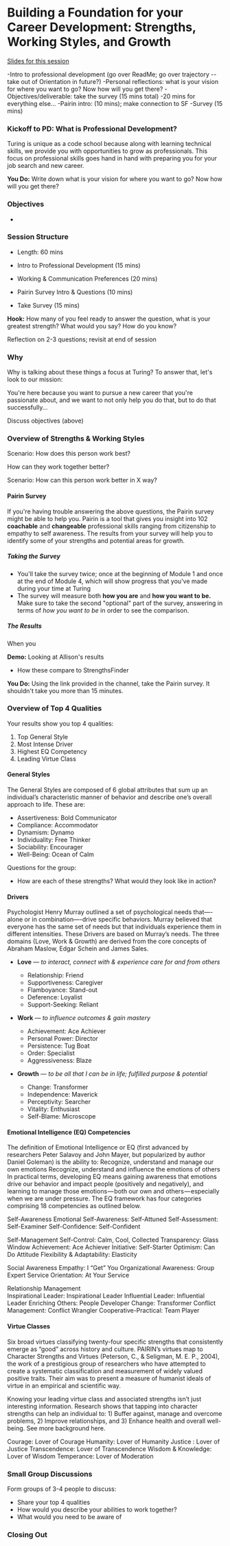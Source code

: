 # Building a Foundation for your Career Development: Strengths, Working Styles, and Growth

[Slides for this session](https://docs.google.com/presentation/d/1JBeeABFkMvWjbXZDDxiOaW9iFHIhzQT2C-UxIEaQAvs/edit?usp=sharing)

-Intro to professional development (go over ReadMe; go over trajectory -- take out of Orientation in future?)
-Personal reflections: what is your vision for where you want to go? Now how will you get there?
-Objectives/deliverable: take the survey (15 mins total)
-20 mins for everything else...
-Pairin intro: (10 mins); make connection to SF
-Survey (15 mins)

### Kickoff to PD: What is Professional Development?
Turing is unique as a code school because along with learning technical skills, we provide you with opportunities to grow as professionals. This focus on professional skills goes hand in hand with preparing you for your job search and new career. 

**You Do:** Write down what is your vision for where you want to go? Now how will you get there?

### Objectives
* 

### Session Structure
* Length: 60 mins

* Intro to Professional Development (15 mins)
* Working & Communication Preferences (20 mins)
* Pairin Survey Intro & Questions (10 mins)
* Take Survey (15 mins)

**Hook:** How many of you feel ready to answer the question, what is your greatest strength? What would you say? How do you know? 

Reflection on 2-3 questions; revisit at end of session

### Why
Why is talking about these things a focus at Turing? To answer that, let's look to our mission:


You're here because you want to pursue a new career that you're passionate about, and we want to not only help you do that, but to do that successfully...

Discuss objectives (above)

### Overview of Strengths & Working Styles

Scenario:    How does this person work best?

How can they work together better?

Scenario: How can this person work better in X way?

#### Pairin Survey 
If you're having trouble answering the above questions, the Pairin survey might be able to help you. Pairin is a tool that gives you insight into 102 **coachable** and **changeable** professional skills ranging from citizenship to empathy to self awareness. The results from your survey will help you to identify some of your strengths and potential areas for growth. 

##### Taking the Survey
* You'll take the survey twice; once at the beginning of Module 1 and once at the end of Module 4, which will show progress that you've made during your time at Turing
* The survey will measure both **how you are** and **how you want to be.** Make sure to take the second "optional" part of the survey, answering in terms of *how you want to be* in order to see the comparison. 

##### The Results
When you 

**Demo:** Looking at Allison's results
* How these compare to StrengthsFinder

**You Do:** Using the link provided in the channel, take the Pairin survey. It shouldn't take you more than 15 minutes. 

### Overview of Top 4 Qualities
Your results show you top 4 qualities:

1. Top General Style 
2. Most Intense Driver
3. Highest EQ Competency
4. Leading Virtue Class

#### General Styles 
The General Styles are composed of 6 global attributes that sum up an individual’s characteristic manner of behavior and describe one’s overall approach to life. These are:

* Assertiveness: Bold Communicator 
* Compliance: Accommodator 
* Dynamism: Dynamo 
* Individuality: Free Thinker 
* Sociability: Encourager 
* Well-Being: Ocean of Calm 

Questions for the group:
* How are each of these strengths? What would they look like in action?

#### Drivers 
Psychologist Henry Murray outlined a set of psychological needs that—-alone or in combination—-drive specific behaviors. Murray believed that everyone has the same set of needs but that individuals experience them in different intensities. These Drivers are based on Murray’s needs. The three domains (Love, Work & Growth) are derived from the core concepts of Abraham Maslow, Edgar Schein and James Sales. 

* **Love** — *to interact, connect with &  experience care for and from others*
   * Relationship: Friend 
   * Supportiveness: Caregiver 
   * Flamboyance: Stand-out 
   * Deference: Loyalist
   * Support-Seeking: Reliant

* **Work** — *to influence outcomes & gain mastery*
   * Achievement: Ace Achiever 
   * Personal Power: Director 
   * Persistence: Tug Boat 
   * Order: Specialist 
   * Aggressiveness: Blaze 

* **Growth** — *to be all that I can be in life; fulfilled purpose & potential*
   * Change: Transformer 
   * Independence: Maverick 
   * Perceptivity: Searcher 
   * Vitality: Enthusiast 
   * Self-Blame: Microscope 

#### Emotional Intelligence (EQ) Competencies 
The definition of Emotional Intelligence or EQ (first advanced by researchers Peter Salavoy and John Mayer, but popularized by author Daniel Goleman) is the ability to:
Recognize, understand and manage our own emotions
Recognize, understand and influence the emotions of others
In practical terms, developing EQ means gaining awareness that emotions drive our behavior and impact people (positively and negatively), and learning to manage those emotions — both our own and others — especially when we are under pressure. The EQ framework has four categories comprising 18 competencies as outlined below.

Self-Awareness 
Emotional Self-Awareness: 	Self-Attuned
Self-Assessment: 		Self-Examiner 
Self-Confidence: 		Self-Confident

Self-Management 
Self-Control: 			Calm, Cool, Collected 
Transparency: 			Glass Window 
Achievement: 			Ace Achiever
Initiative: 			Self-Starter 
Optimism:			Can Do Attitude 
Flexibility & Adaptability: 	Elasticity

Social Awareness 
Empathy: 			I “Get” You 
Organizational Awareness: 	Group Expert 
Service Orientation: 		At Your Service 

Relationship Management  
Inspirational Leader: 		Inspirational Leader 
Influential Leader: 		Influential Leader
Enriching Others: 		People Developer 
Change:			Transformer 
Conflict Management: 		Conflict Wrangler 
Cooperative-Practical: 		Team Player 

#### Virtue Classes
Six broad virtues classifying twenty-four specific strengths that consistently emerge as “good” across history and culture. PAIRIN’s virtues map to Character Strengths and Virtues (Peterson, C., & Seligman, M. E. P., 2004), the work of a prestigious group of researchers who have attempted to create a systematic classification and measurement of widely valued positive traits. Their aim was to present a measure of humanist ideals of virtue in an empirical and scientific way.  

 Knowing your leading virtue class and associated strengths isn’t just interesting information. Research shows that tapping into character strengths can help an individual to: 1) Buffer against, manage and overcome problems, 2) Improve relationships, and 3) Enhance health and overall well-being. See more background here.

Courage: 		Lover of Courage 
Humanity:		Lover of Humanity 
Justice : 		Lover of Justice 
Transcendence:		Lover of Transcendence 
Wisdom & Knowledge: 	Lover of Wisdom 
Temperance:		Lover of Moderation 

### Small Group Discussions
Form groups of 3-4 people to discuss:

* Share your top 4 qualities
* How would you describe your abilities to work together?
* What would you need to be aware of 


### Closing Out


